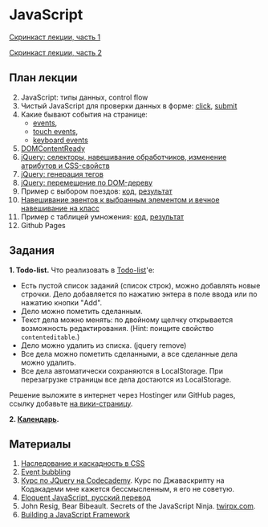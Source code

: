 JavaScript
========

[Скринкаст лекции, часть 1](http://www.youtube.com/watch?v=5uPzuJTCG6U)

[Скринкаст лекции, часть 2](http://www.youtube.com/watch?v=cI70gLP9DKw)

План лекции
------

2. JavaScript: типы данных, control flow
1. Чистый JavaScript для проверки данных в форме: [click](http://jsfiddle.net/u56uW/10/), [submit](http://jsfiddle.net/u56uW/4/)
4. Какие бывают события на странице:
    - [events](http://www.w3schools.com/tags/ref_eventattributes.asp),
    - [touch events](https://developer.mozilla.org/en-US/docs/Web/Guide/Events/Touch_events),
    - [keyboard events](http://javascript.info/tutorial/keyboard-events)
2. [DOMContentReady](https://gist.github.com/vpavlenko/9092030)
7. [jQuery: селекторы, навешивание обработчиков, изменение атрибутов и CSS-свойств](http://jsfiddle.net/J45tc/12/)
8. [jQuery: генерация тегов](http://jsfiddle.net/Ta576/3/)
9. [jQuery: перемещение по DOM-дереву](http://jsfiddle.net/5CyNu/4/)
2. Пример с выбором поездов: [код](rasp), [результат](http://vpavlenko.github.io/web-programming/02-js/rasp/)
3. [Навешивание эвентов к выбранным элементом и вечное навешивание на класс](http://jsfiddle.net/8YbM9/3/)
10. Пример с таблицей умножения: [код](multiplication), [результат](http://vpavlenko.github.io/web-programming/02-js/multiplication/)
11. Github Pages


Задания
-------

**1. Todo-list.** Что реализовать в [Todo-list](http://ahamlett.com/Backbone.localStorage/examples/index.html)'е:

- Есть пустой список заданий (список строк), можно добавлять новые строчки. Дело добавляется по нажатию энтера в поле ввода или по нажатию кнопки "Add".
- Дело можно пометить сделанным.
- Текст дела можно менять: по двойному щелчку открывается возможность редактирования. (Hint: поищите свойство `contenteditable`.)
- Дело можно удалить из списка. (jquery remove)
- Все дела можно пометить сделанными, а все сделанные дела можно удалить.
- Все дела автоматически сохраняются в LocalStorage. При перезагрузке страницы все дела достаются из LocalStorage.

Решение выложите в интернет через Hostinger или GitHub pages, ссылку добавьте [на вики-страницу](https://github.com/vpavlenko/web-programming/wiki/%D0%A0%D0%B5%D1%88%D0%B5%D0%BD%D0%B8%D1%8F-%D0%B7%D0%B0%D0%B4%D0%B0%D0%BD%D0%B8%D0%B9-%D0%B7%D0%B0%D0%BD%D1%8F%D1%82%D0%B8%D1%8F-2).

**2. [Календарь](https://github.com/glibin/hh-school-frontend).**


Материалы
--------

1. [Наследование и каскадность в CSS](http://www.puzzleweb.ru/css/18_inherit_cascade.php)
2. [Event bubbling](http://habrahabr.ru/post/126471/)
1. [Курс по JQuery на Codecademy](http://www.codecademy.com/en/tracks/jquery). Курс по Джаваскрипту на Кодакадеми мне кажется бессмысленным, я его не советую.
5. [Eloquent JavaScript, русский перевод](http://habrahabr.ru/post/240219/)
3. John Resig, Bear Bibeault. Secrets of the JavaScript Ninja. [twirpx.com](http://www.twirpx.com/).
4. [Building a JavaScript Framework](books/build-a-javascript-framework.pdf)
